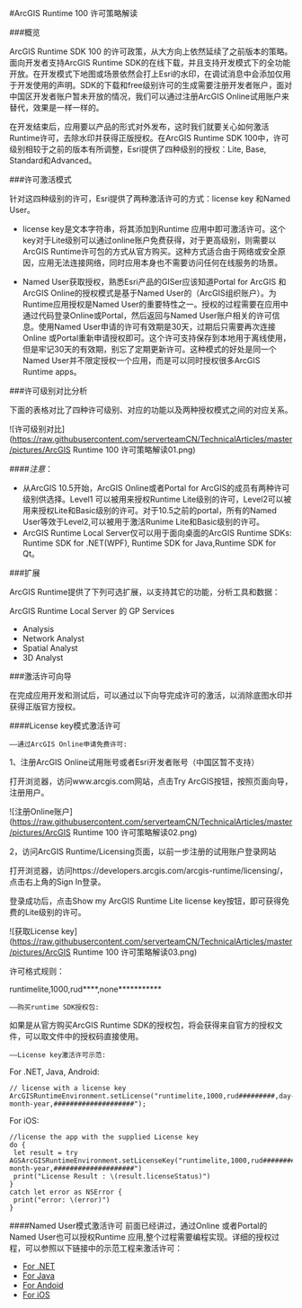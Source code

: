 #ArcGIS Runtime 100 许可策略解读

###概览

ArcGIS Runtime SDK 100 的许可政策，从大方向上依然延续了之前版本的策略。面向开发者支持ArcGIS Runtime SDK的在线下载，并且支持开发模式下的全功能开放。在开发模式下地图或场景依然会打上Esri的水印，在调试消息中会添加仅用于开发使用的声明。SDK的下载和free级别许可的生成需要注册开发者账户，面对中国区开发者账户暂未开放的情况，我们可以通过注册ArcGIS Online试用账户来替代，效果是一样一样的。

在开发结束后，应用要以产品的形式对外发布，这时我们就要关心如何激活Runtime许可，去除水印并获得正版授权。在ArcGIS Runtime SDK 100中，许可级别相较于之前的版本有所调整，Esri提供了四种级别的授权：Lite, Base, Standard和Advanced。

###许可激活模式

针对这四种级别的许可，Esri提供了两种激活许可的方式：license key 和Named User。

* license key是文本字符串，将其添加到Runtime 应用中即可激活许可。这个key对于Lite级别可以通过online账户免费获得，对于更高级别，则需要以ArcGIS Runtime许可包的方式从官方购买。这种方式适合由于网络或安全原因，应用无法连接网络，同时应用本身也不需要访问任何在线服务的场景。

* Named User获取授权，熟悉Esri产品的GISer应该知道Portal for ArcGIS 和ArcGIS Online的授权模式是基于Named User的（ArcGIS组织账户）。为Runtime应用授权是Named User的重要特性之一。授权的过程需要在应用中通过代码登录Online或Portal，然后返回与Named User账户相关的许可信息。使用Named User申请的许可有效期是30天，过期后只需要再次连接Online 或Portal重新申请授权即可。这个许可支持保存到本地用于离线使用，但是牢记30天的有效期，别忘了定期更新许可。这种模式的好处是同一个Named User并不限定授权一个应用，而是可以同时授权很多ArcGIS Runtime apps。

###许可级别对比分析

下面的表格对比了四种许可级别、对应的功能以及两种授权模式之间的对应关系。 

![许可级别对比](https://raw.githubusercontent.com/serverteamCN/TechnicalArticles/master/pictures/ArcGIS Runtime 100 许可策略解读01.png)  

####_注意_：

* 从ArcGIS 10.5开始，ArcGIS Online或者Portal for ArcGIS的成员有两种许可级别供选择。Level1 可以被用来授权Runtime Lite级别的许可，Level2可以被用来授权Lite和Basic级别的许可。对于10.5之前的portal，所有的Named User等效于Level2,可以被用于激活Runime Lite和Basic级别的许可。
* ArcGIS Runtime Local Server仅可以用于面向桌面的ArcGIS Runtime SDKs: Runtime SDK for .NET(WPF), Runtime SDK for Java,Runtime SDK for Qt。

###扩展

ArcGIS Runtime提供了下列可选扩展，以支持其它的功能，分析工具和数据：

ArcGIS Runtime Local Server 的 GP Services

- Analysis
- Network Analyst
- Spatial Analyst
- 3D Analyst

###激活许可向导  

在完成应用开发和测试后，可以通过以下向导完成许可的激活，以消除底图水印并获得正版官方授权。

####License key模式激活许可

`——通过ArcGIS Online申请免费许可:`

1、注册ArcGIS Online试用账号或者Esri开发者账号（中国区暂不支持）  

打开浏览器，访问www.arcgis.com网站，点击Try ArcGIS按钮，按照页面向导，注册用户。

![注册Online账户](https://raw.githubusercontent.com/serverteamCN/TechnicalArticles/master/pictures/ArcGIS Runtime 100 许可策略解读02.png)  

2，访问ArcGIS Runtime/Licensing页面，以前一步注册的试用账户登录网站  

打开浏览器，访问https://developers.arcgis.com/arcgis-runtime/licensing/，点击右上角的Sign In登录。  

登录成功后，点击Show my ArcGIS Runtime Lite license key按钮，即可获得免费的Lite级别的许可。
  
![获取License key](https://raw.githubusercontent.com/serverteamCN/TechnicalArticles/master/pictures/ArcGIS Runtime 100 许可策略解读03.png)  

许可格式规则：  

runtimelite,1000,rud****,none***********

`——购买runtime SDK授权包:`  

如果是从官方购买ArcGIS Runtime SDK的授权包，将会获得来自官方的授权文件，可以取文件中的授权码直接使用。

`——License key激活许可示范:`  

For .NET, Java, Android:

```
// license with a license key
ArcGISRuntimeEnvironment.setLicense("runtimelite,1000,rud#########,day-month-year,####################");
```

For iOS:

```
//license the app with the supplied License key
do {
 let result = try AGSArcGISRuntimeEnvironment.setLicenseKey("runtimelite,1000,rud#########,day-month-year,####################")
 print("License Result : \(result.licenseStatus)")
}
catch let error as NSError {
 print("error: \(error)")
}
```

####Named User模式激活许可
前面已经讲过，通过Online 或者Portal的Named User也可以授权Runtime 应用,整个过程需要编程实现。详细的授权过程，可以参照以下链接中的示范工程来激活许可：

- [For .NET](https://github.com/crazyxhz/License.NetAppByNamedUser.git)
- [For Java]()
- [For Andoid]()
- [For iOS](https://github.com/makeling/LicenseIOSAppByNamedUser.git)





